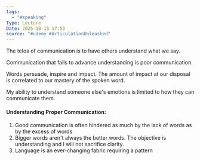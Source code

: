 ```yaml
---
tags:
  - "#speaking"
Type: Lecture
Date: 2025-10-15 17:53
source: "#udemy #ArticulationUnleashed"
---
```

The telos of communication is to have others understand what we say.

Communication that fails to advance understanding is poor communication.

Words persuade, inspire and impact.
The amount of impact at our disposal is correlated to our mastery of the spoken word. 

My ability to understand someone else's emotions is limited to how they can communicate them.

#### Understanding Proper Communication:
1) Good communication is often hindered as much by the lack of words as by the excess of words
2) Bigger words aren't always the better words. The objective is understanding and I will not sacrifice clarity.
3)  Language is an ever-changing fabric requiring a pattern


